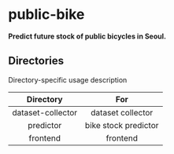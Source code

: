 # public-bike

**Predict future stock of public bicycles in Seoul.**

## Directories
Directory-specific usage description 

|     Directory     |          For         |
|:-----------------:|:--------------------:|
| dataset-collector | dataset collector    |
| predictor         | bike stock predictor |
| frontend          | frontend             |
